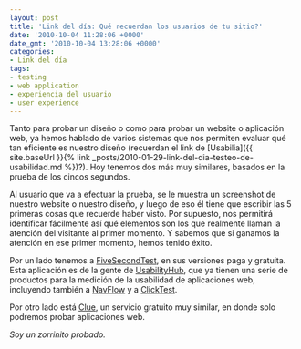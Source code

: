 ```yaml
---
layout: post
title: 'Link del día: Qué recuerdan los usuarios de tu sitio?'
date: '2010-10-04 11:28:06 +0000'
date_gmt: '2010-10-04 13:28:06 +0000'
categories:
- Link del día
tags:
- testing
- web application
- experiencia del usuario
- user experience
---
```


Tanto para probar un diseño o como para probar un website o aplicación web, ya hemos hablado de varios sistemas que nos permiten evaluar qué tan eficiente es nuestro diseño (recuerdan el link de [Usabilia]({{ site.baseUrl }}{% link _posts/2010-01-29-link-del-dia-testeo-de-usabilidad.md %})?). Hoy tenemos dos más muy similares, basados en la prueba de los cincos segundos.

Al usuario que va a efectuar la prueba, se le muestra un screenshot de nuestro website o nuestro diseño, y luego de eso él tiene que escribir las 5 primeras cosas que recuerde haber visto. Por supuesto, nos permitirá identificar fácilmente así qué elementos son los que realmente llaman la atención del visitante al primer momento. Y sabemos que si ganamos la atención en ese primer momento, hemos tenido éxito.

Por un lado tenemos a [FiveSecondTest](http://fivesecondtest.com/), en sus versiones paga y gratuita. Esta aplicación es de la gente de [UsabilityHub](http://www.usabilityhub.com/), que ya tienen una serie de productos para la medición de la usabilidad de aplicaciones web, incluyendo también a [NavFlow](http://navflow.com/) y a [ClickTest](http://theclicktest.com/).

Por otro lado está [Clue](http://www.clueapp.com/), un servicio gratuito muy similar, en donde solo podremos probar aplicaciones web.

_Soy un zorrinito probado._
